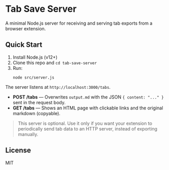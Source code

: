 # Tab Save Server

A minimal Node.js server for receiving and serving tab exports from a browser extension.

## Quick Start

1. Install Node.js (v12+)
2. Clone this repo and `cd tab-save-server`
3. Run:
   ```
   node src/server.js
   ```

The server listens at `http://localhost:3000/tabs`.

- **POST /tabs** — Overwrites `output.md` with the JSON `{ content: "..." }` sent in the request body.
- **GET /tabs** — Shows an HTML page with clickable links and the original markdown (copyable).

> This server is optional. Use it only if you want your extension to periodically send tab data to an HTTP server, instead of exporting manually.

## License

MIT